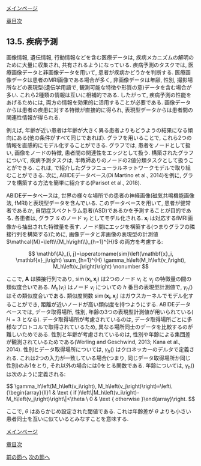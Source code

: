 [メインページ](../../index.markdown)

[章目次](./chap13.md)
## 13.5. 疾病予測

画像情報, 遺伝情報, 行動情報などを含む医療データは,
疾病メカニズムの解明のために大量に収集され, 共有されるようになっている.
疾病予測のタスクでは, 医療画像データと非画像データを用いて,
患者が疾病かどうかを判断する.
医療画像データは患者のMRI画像である場合が多く, 非画像データは年齢, 性別,
撮影場所などの表現型(遺伝学用語で,
観測可能な特徴や形質の意)データを含む場合が多い.
これら2種類の情報は互いに相補的である. したがって,
疾病予測の性能をあげるためには,
両方の情報を効果的に活用することが必要である.
画像データからは患者の疾患に対する特徴が直接的に得られ,
表現型データからは患者間の関連性情報が得られる.

例えば,
年齢が近い患者は年齢が大きく異る患者よりもどうようの結果になる傾向にある(他の条件がすべて同じであれば).
グラフを用いることで, これら2つの情報を直感的にモデル化することができる.
グラフでは, 患者をノードとして扱い, 画像をノードの特徴,
患者間の関連性をエッジとして扱う. 構築されたグラフについて,
疾病予測タスクは,
半教師ありのノードの2値分類タスクとして扱うことができる. これは,
で紹介したグラフニューラルネットワークモデルで取り組むことができる.
次に, ABIDEデータベース(Di Martino et al., 2014)を例に,
グラフを構築する方法を簡単に紹介する(Parisot et al., 2018).

ABIDEデータベースは,
世界の様々な場所での患者の神経画像(磁気共鳴機能画像法,
fMRI)と表現型データを含んでいる. このデータベースを用いて,
患者が健常者であるか,
自閉症スペクトラム患者(ASD)であるかを予測することが目的である. 各患者は,
グラフ $\mathcal{G}$ のノード $v_i$ としてモデル化される.
 $\mathbf{x}_i$ は対応するfMRI画像から抽出された特徴量を表す.
ノード間にエッジを構築する(つまりグラフの隣接行列を構築する)ために,
画像データと非画像の表現型の計測値 $\mathcal{M}=\left\\{M_h\right\\}_{h=1}^{H}$ の両方を考慮する:

 $$ \mathbf{A}_{i, j}=\operatorname{sim}\left(\mathbf{x}_i, \mathbf{x}_j\right) \sum_{h=1}^{H} \gamma_h\left(M_h\left(v_i\right), M_h\left(v_j\right)\right)
    \nonumber $$ 

ここで,  $\mathbf{A}$ は隣接行列であり,
 $\operatorname{sim}\left(\mathbf{x}_i, \mathbf{x}_j\right)$ は2つのノード $v_i$ と $v_j$ の特徴量の間の類似度合いである.
 $M_h\left(v_i\right)$ はノード $v_i$ についての $h$ 番目の表現型計測値で,
 $\gamma_h()$ はその類似度合いである.
類似度関数 $\operatorname{sim}\left(\mathbf{x}_i, \mathbf{x}_j\right)$ はガウスカーネルでモデル化することができ,
距離が近いノードが高い類似度を持つようにする. ABIDEデータベースでは,
データ取得場所, 性別,
年齢の3つの表現型計測値が用いられている( $H=3$ となる).
データ取得場所が考慮されているのは,
データ取得場所ごとに多様なプロトコルで取得されているため,
異なる場所同士のデータを比較するのが難しいためである.
性別と年齢が考慮されているのは,
性別や年齢による集団差が観測されているためである(Werling and Geschwind,
2013; Kana et al., 2014). 性別とデータ取得場所については,
 $\gamma_h()$ はクロネッカーのデルタで定義される.
これは2つの入力が一致している場合(つまり,
同じデータ取得場所か同じ性別)のみ1をとり,
それ以外の場合には0をとる関数である. 年齢については,
 $\gamma_h()$ は次のように定義される:

 

$$ \gamma_h\left(M_h\left(v_i\right), M_h\left(v_j\right)\right)=\left\\{\begin{array}{ll}1 & \text { if }\left\\|M_h\left(v_i\right)-M_h\left(v_j\right)\right\\|<\theta \\ 0 & \text { otherwise }\end{array}\right\. $$

 

ここで,  $\theta$ はあらかじめ設定された閾値である.
これは年齢差が $\theta$ よりも小さい患者同士を互いに似ているとみなすことを意味する.


[メインページ](../../index.markdown)

[章目次](./chap13.md)

[前の節へ](./subsection_04.md) [次の節へ](./subsection_06.md)


